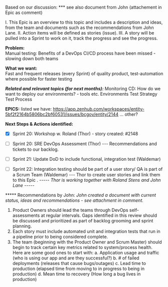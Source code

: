 Based on our discussion: 
*** see also document from John (attachement in Epic as comment) 

I. This Epic is an overview to this topic and includes a description and ideas, from the team and documents such as the recommendations from John Lane. 
II. Action items will be defined as stories (issue). 
III. A story will be pulled into a Sprint to work on it, track the progress and see the progress. 

**Problem:**              
Manual testing: Benefits of a DevOps CI/CD process have been missed - slowing down both teams

**What we want:**     
Fast and frequent releases (every Sprint) of quality product, test-automation where possible for faster testing


**_Related and relevant topics (for next months):_**
Monitoring
CD: How do we want to deploy our environments? - tools etc. 
Environments
Test Strategy 
Test Process 
 
 


**EPICS:** listed we have:
https://app.zenhub.com/workspaces/entity-5bf2f2164b5806bc2bf60531/issues/bcgov/entity/2144
... 
other?



**Next Steps & Actions identified:** 
- [x] Sprint 20: Workshop w. Roland (Thor) - story created:   #2148
- [ ] Sprint 20: SRE DevOps Assessment (Thor) --- Recommendations and tickets to our backlog. 
- [ ] Sprint 21: Update DoD to include functional, integration test (Waldemar) 
- [ ] Sprint 22: Integration testing should be part of a user story/ QA is part of a Scrum Team (Waldemar) 
--- Thor to create user stories and link them to this Epic . 
_----- Thor is working together with Roland Stens and John Lane -----_ 


***** Recommendations by John: 
_John created a document with current status, ideas and recommendations - see attachment in comment._ 
1)	Product Owners  should lead the teams through DevOps self-assessments  at regular intervals. 
Gaps identified in this review should be discussed and prioritized as part of backlog grooming and sprint planning. 
2)	Each story must include automated unit and integration tests that run in a pipeline prior to being considered complete. 
3)	The team (beginning with the Product Owner and Scrum Master) should begin to track certain key metrics related to system/process health. Here are some good ones to start with:
a.	Application usage and traffic (who is using our app and are they successful?)
b.	# of failed deployments (releases that cause bugs/outages)
c.	Lead time to production (elapsed time from moving to in progress to being in production)
d.	Mean time to recovery (How long a bug lives in production)



